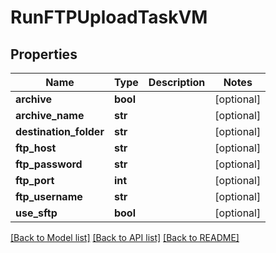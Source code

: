 # RunFTPUploadTaskVM


## Properties
Name | Type | Description | Notes
------------ | ------------- | ------------- | -------------
**archive** | **bool** |  | [optional] 
**archive_name** | **str** |  | [optional] 
**destination_folder** | **str** |  | [optional] 
**ftp_host** | **str** |  | [optional] 
**ftp_password** | **str** |  | [optional] 
**ftp_port** | **int** |  | [optional] 
**ftp_username** | **str** |  | [optional] 
**use_sftp** | **bool** |  | [optional] 

[[Back to Model list]](../README.md#documentation-for-models) [[Back to API list]](../README.md#documentation-for-api-endpoints) [[Back to README]](../README.md)


